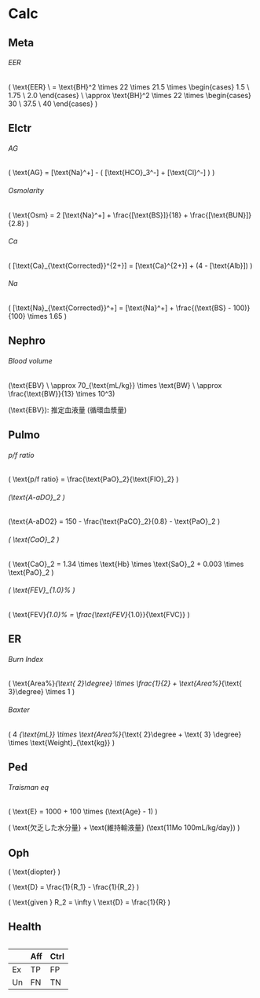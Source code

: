 <!--
Filename: 	calc.md
Project: 	/Users/shume/Developer/mnemosyne/docs/Fornix/docs/calc
Author: 	shumez
Created: 	2018-12-26 05:45:3
Modified: 	2018-12-29 13:24:6
-----
Copyright (c) 2018 shumez
-->
# Calc

## Meta

###### EER

\(
    \text{EER} \\
    = \text{BH}^2 \times 22 \times 21.5 \times 
    \begin{cases}
        1.5 \\
        1.75 \\
        2.0
    \end{cases} \\
    \approx \text{BH}^2 \times 22 \times 
    \begin{cases}
        30 \\
        37.5 \\
        40
    \end{cases}
\)


## Elctr

###### AG

\( \text{AG} = [\text{Na}^+] - ( [\text{HCO}_3^-] + [\text{Cl}^-] ) \)

###### Osmolarity

\( \text{Osm} = 2 [\text{Na}^+] + \frac{[\text{BS}]}{18} + \frac{[\text{BUN}]}{2.8} \) 

###### Ca

\( [\text{Ca}_{\text{Corrected}}^{2+}] = [\text{Ca}^{2+}] + (4 - [\text{Alb}]) \)

###### Na

\( [\text{Na}_{\text{Corrected}}^+] = [\text{Na}^+] + \frac{(\text{BS} - 100)}{100} \times 1.65 \)

## Nephro

###### Blood volume

\(\text{EBV} \\
\approx 70_{\text{mL/kg}} \times \text{BW} \\
\approx \frac{\text{BW}}{13} \times 10^3\)

\(\text{EBV}\): 推定血液量 (循環血漿量)

## Pulmo

###### p/f ratio

\( \text{p/f ratio} = \frac{\text{PaO}_2}{\text{FIO}_2} \)


###### \(\text{A-aDO}_2 \)
\(\text{A-aDO2} = 150 - \frac{\text{PaCO}_2}{0.8} - \text{PaO}_2 \)


###### \( \text{CaO}_2 \)
\( \text{CaO}_2
= 1.34 \times \text{Hb} \times \text{SaO}_2 + 0.003 \times \text{PaO}_2 \)

###### \( \text{FEV}_{1.0}\% \)

\( \text{FEV}_{1.0}\% = \frac{\text{FEV}_{1.0}}{\text{FVC}} \)



## ER

###### Burn Index
\( \text{Area\%}_{\text{ 2}\degree} \times \frac{1}{2} + \text{Area\%}_{\text{ 3}\degree} \times 1 \)

###### Baxter

\( 4 _{\text{mL}} \times \text{Area\%}_{\text{ 2}\degree + \text{ 3} \degree} \times \text{Weight}_{\text{kg}} \)



## Ped

###### Traisman eq
\( \text{E} = 1000 + 100 \times (\text{Age} - 1) \)


\( \text{欠乏した水分量} + \text{維持輸液量} (\text{11Mo 100mL/kg/day}) \)


## Oph

\( \text{diopter} \)

\( \text{D} = \frac{1}{R_1} - \frac{1}{R_2} \)

\( 
    \text{given } R_2 = \infty \\
    \text{D} = \frac{1}{R}
\)


## Health

###### 


|    | Aff | Ctrl|
|----|-----|-----|
| Ex | TP  | FP  |
| Un | FN  | TN  |











[1]: .

<link rel="stylesheet" type="text/css" href="../../scripts/temp/css/main.css">

<script type="stylesheet">
    body{}
    h1{}
</script>